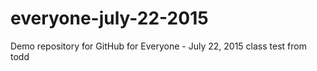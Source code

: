 # everyone-july-22-2015
Demo repository for GitHub for Everyone - July 22, 2015 class 
test from todd
